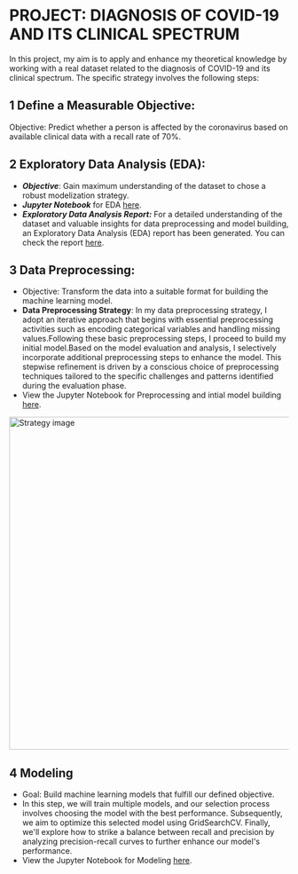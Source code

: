 # PROJECT: DIAGNOSIS OF COVID-19 AND ITS CLINICAL SPECTRUM
In this project, my aim is to apply and enhance my theoretical knowledge by working with a real dataset related to the diagnosis of COVID-19 and its clinical spectrum. The specific strategy involves the following steps:

 ## 1 Define a Measurable Objective:
  Objective: Predict whether a person is affected by the coronavirus based on available clinical data with a recall rate of 70%.
        
 ## 2 Exploratory Data Analysis (EDA):
  - ***Objective***: Gain maximum understanding of the dataset to chose a robust modelization strategy.
  - ***Jupyter Notebook*** for EDA [here](https://github.com/youssafB/EDA-project-Cov19/blob/main/EDA-COV19%20.ipynb).
  - ***Exploratory Data Analysis Report:*** For a detailed understanding of the dataset and valuable insights for data preprocessing and model building, an Exploratory Data Analysis (EDA) report has been generated. You can check the report [here](https://github.com/youssafB/EDA-project-Cov19/blob/main/EDA%20Report).

 ## 3 Data Preprocessing:
  - Objective: Transform the data into a suitable format for building the machine learning model.
  - **Data Preprocessing Strategy**:
In my data preprocessing strategy, I adopt an iterative approach that begins with essential preprocessing activities such as encoding categorical variables and handling missing values.Following these basic preprocessing steps, I proceed to build my initial model.Based on the model evaluation and analysis, I selectively incorporate additional preprocessing steps to enhance the model. This stepwise refinement is driven by a conscious choice of preprocessing techniques tailored to the specific challenges and patterns identified during the evaluation phase.
- View the Jupyter Notebook for Preprocessing and intial model building  [here](https://github.com/youssafB/EDA-project-Cov19/blob/main/Preprocessing.ipynb).
<!-- Adjust the width to your preference, e.g., width="500" -->
<img src="https://github.com/youssafB/EDA-project-Cov19/blob/main/strategy.png" alt="Strategy image" width="600">

 ##  4 Modeling
  - Goal: Build machine learning models that fulfill our defined objective.
  - In this step, we will train multiple models, and our selection process involves choosing the model with the best performance. Subsequently, we aim to optimize this selected model using GridSearchCV. Finally, we'll explore how to strike a balance between recall and precision by analyzing precision-recall curves to further enhance our model's performance.
  - View the Jupyter Notebook for Modeling [here](https://github.com/youssafB/PROJECT-DIAGNOSIS-OF-COVID-19-AND-ITS-CLINICAL-SPECTRUM/blob/main/Modelisation.ipynb).
